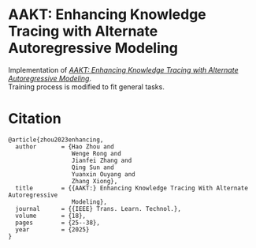 # AAKT: Enhancing Knowledge Tracing with Alternate Autoregressive Modeling
Implementation of [*AAKT: Enhancing Knowledge Tracing with Alternate Autoregressive Modeling*](https://ieeexplore.ieee.org/document/10814095).\
Training process is modified to fit general tasks.
# Citation
```
@article{zhou2023enhancing,
  author       = {Hao Zhou and
                  Wenge Rong and
                  Jianfei Zhang and
                  Qing Sun and
                  Yuanxin Ouyang and
                  Zhang Xiong},
  title        = {{AAKT:} Enhancing Knowledge Tracing With Alternate Autoregressive
                  Modeling},
  journal      = {{IEEE} Trans. Learn. Technol.},
  volume       = {18},
  pages        = {25--38},
  year         = {2025}
}
```
